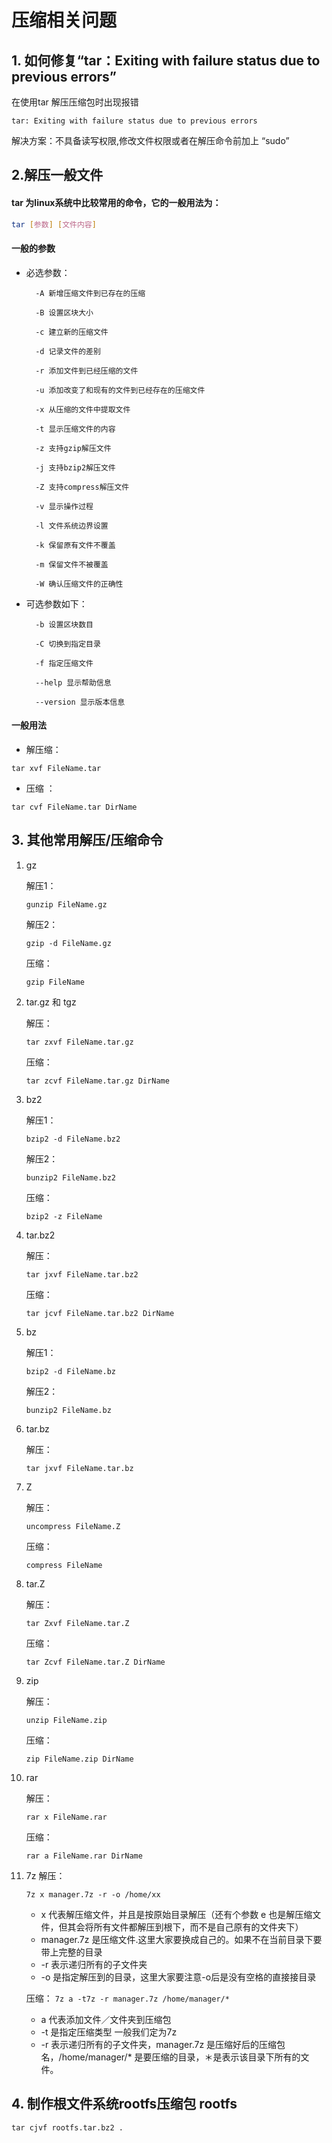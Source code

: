 # 压缩相关问题

## 1. 如何修复“tar：Exiting with failure status due to previous errors”
在使用tar 解压压缩包时出现报错 
```
tar: Exiting with failure status due to previous errors
```
解决方案：不具备读写权限,修改文件权限或者在解压命令前加上 “sudo”

## 2.解压一般文件 
#### tar 为linux系统中比较常用的命令，它的一般用法为：

```bash
tar [参数] [文件内容]
```

####  一般的参数

* 必选参数：

        -A 新增压缩文件到已存在的压缩

        -B 设置区块大小

        -c 建立新的压缩文件

        -d 记录文件的差别

        -r 添加文件到已经压缩的文件

        -u 添加改变了和现有的文件到已经存在的压缩文件

        -x 从压缩的文件中提取文件

        -t 显示压缩文件的内容

        -z 支持gzip解压文件

        -j 支持bzip2解压文件

        -Z 支持compress解压文件

        -v 显示操作过程

        -l 文件系统边界设置

        -k 保留原有文件不覆盖

        -m 保留文件不被覆盖

        -W 确认压缩文件的正确性


* 可选参数如下：

        -b 设置区块数目

        -C 切换到指定目录

        -f 指定压缩文件

        --help 显示帮助信息

        --version 显示版本信息

#### 一般用法

* 解压缩：

```tar xvf FileName.tar```

* 压缩  ：

```tar cvf FileName.tar DirName```


## 3. 其他常用解压/压缩命令

1. gz

    解压1：

     ```gunzip FileName.gz```

    解压2：

    ```gzip -d FileName.gz```

    压缩：

    ```gzip FileName```

2. tar.gz 和 tgz

    解压：

    ```tar zxvf FileName.tar.gz```

    压缩：

    ```tar zcvf FileName.tar.gz DirName```

3. bz2

    解压1：

    ```bzip2 -d FileName.bz2```

    解压2：

    ```bunzip2 FileName.bz2```

    压缩： 

    ```bzip2 -z FileName```

4. tar.bz2

    解压：

    ```tar jxvf FileName.tar.bz2```

    压缩：

    ```tar jcvf FileName.tar.bz2 DirName```


5. bz

    解压1：

    ```bzip2 -d FileName.bz```

    解压2：

    ```bunzip2 FileName.bz```


6. tar.bz

    解压：

    ```tar jxvf FileName.tar.bz```

7. Z

    解压：

    ```uncompress FileName.Z```

    压缩：

    ```compress FileName```


8. tar.Z

    解压：

    ```tar Zxvf FileName.tar.Z```

    压缩：

    ```tar Zcvf FileName.tar.Z DirName```


9. zip

    解压：

    ```unzip FileName.zip```

    压缩：

    ```zip FileName.zip DirName```

10. rar

    解压：

    ```rar x FileName.rar```

    压缩：

    ```rar a FileName.rar DirName ```

11. 7z
    解压：
    
    ```7z x manager.7z -r -o /home/xx```
     *   x 代表解压缩文件，并且是按原始目录解压（还有个参数 e 也是解压缩文件，但其会将所有文件都解压到根下，而不是自己原有的文件夹下）
     *   manager.7z 是压缩文件.这里大家要换成自己的。如果不在当前目录下要带上完整的目录
     *   -r 表示递归所有的子文件夹
     *   -o 是指定解压到的目录，这里大家要注意-o后是没有空格的直接接目录
  
    
    压缩：
    ```7z a -t7z -r manager.7z /home/manager/*```
    
     * a 代表添加文件／文件夹到压缩包
     * -t 是指定压缩类型 一般我们定为7z
     * -r 表示递归所有的子文件夹，manager.7z 是压缩好后的压缩包名，/home/manager/* 是要压缩的目录，＊是表示该目录下所有的文件。
   

## 4. 制作根文件系统rootfs压缩包 rootfs
``` 
tar cjvf rootfs.tar.bz2 .
```

